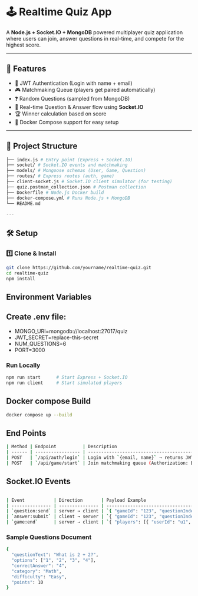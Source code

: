 # 🕹️ Realtime Quiz App

A **Node.js + Socket.IO + MongoDB** powered multiplayer quiz application where users can join, answer questions in real-time, and compete for the highest score.

---

## 🚀 Features

- 🔐 JWT Authentication (Login with name + email)
- 🎮 Matchmaking Queue (players get paired automatically)
- ❓ Random Questions (sampled from MongoDB)
- 📡 Real-time Question & Answer flow using **Socket.IO**
- 🏆 Winner calculation based on score
- 🐳 Docker Compose support for easy setup

---

## 📂 Project Structure

```bash
├── index.js # Entry point (Express + Socket.IO)
├── socket/ # Socket.IO events and matchmaking
├── models/ # Mongoose schemas (User, Game, Question)
├── routes/ # Express routes (auth, game)
├── client-socket.js # Socket.IO client simulator (for testing)
├── quiz.postman_collection.json # Postman collection
├── Dockerfile # Node.js Docker build
├── docker-compose.yml # Runs Node.js + MongoDB
└── README.md

---
```

## 🛠️ Setup

### 1️⃣ Clone & Install

```bash
git clone https://github.com/yourname/realtime-quiz.git
cd realtime-quiz
npm install

```

## Environment Variables

## Create .env file:

- MONGO_URI=mongodb://localhost:27017/quiz
- JWT_SECRET=replace-this-secret
- NUM_QUESTIONS=6
- PORT=3000

### Run Locally

```bash
npm run start      # Start Express + Socket.IO
npm run client     # Start simulated players

```

## Docker compose Build

```bash
docker compose up --build

```

## End Points

```bash
| Method | Endpoint          | Description                                              |
| ------ | ----------------- | -------------------------------------------------------- |
| POST   | `/api/auth/login` | Login with `{email, name}` → returns JWT                 |
| POST   | `/api/game/start` | Join matchmaking queue (Authorization: Bearer `<token>`) |

```

## Socket.IO Events

```bash

| Event           | Direction       | Payload Example                                                                                                         |
| --------------- | --------------- | ----------------------------------------------------------------------------------------------------------------------- |
| `question:send` | server → client | `{ "gameId": "123", "questionIndex": 0, "question": { "questionText": "What is 2+2?", "options": ["1","2","3","4"] } }` |
| `answer:submit` | client → server | `{ "gameId": "123", "questionIndex": 0, "selectedChoice": 3 }`                                                          |
| `game:end`      | server → client | `{ "players": [{ "userId": "u1", "name": "Alice", "score": 50 }], "winner": "Alice" }`                                  |

```

### Sample Questions Document

```bash
{
  "questionText": "What is 2 + 2?",
  "options": ["1", "2", "3", "4"],
  "correctAnswer": "4",
  "category": "Math",
  "difficulty": "Easy",
  "points": 10
}
```
